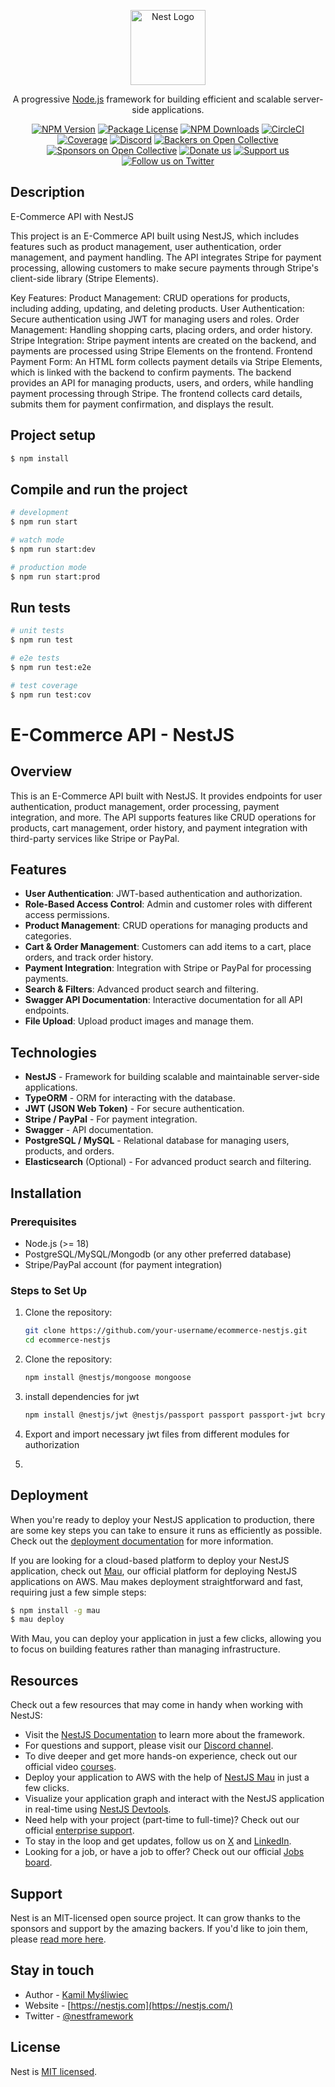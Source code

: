 <p align="center">
  <a href="http://nestjs.com/" target="blank"><img src="https://nestjs.com/img/logo-small.svg" width="120" alt="Nest Logo" /></a>
</p>

[circleci-image]: https://img.shields.io/circleci/build/github/nestjs/nest/master?token=abc123def456
[circleci-url]: https://circleci.com/gh/nestjs/nest

  <p align="center">A progressive <a href="http://nodejs.org" target="_blank">Node.js</a> framework for building efficient and scalable server-side applications.</p>
    <p align="center">
<a href="https://www.npmjs.com/~nestjscore" target="_blank"><img src="https://img.shields.io/npm/v/@nestjs/core.svg" alt="NPM Version" /></a>
<a href="https://www.npmjs.com/~nestjscore" target="_blank"><img src="https://img.shields.io/npm/l/@nestjs/core.svg" alt="Package License" /></a>
<a href="https://www.npmjs.com/~nestjscore" target="_blank"><img src="https://img.shields.io/npm/dm/@nestjs/common.svg" alt="NPM Downloads" /></a>
<a href="https://circleci.com/gh/nestjs/nest" target="_blank"><img src="https://img.shields.io/circleci/build/github/nestjs/nest/master" alt="CircleCI" /></a>
<a href="https://coveralls.io/github/nestjs/nest?branch=master" target="_blank"><img src="https://coveralls.io/repos/github/nestjs/nest/badge.svg?branch=master#9" alt="Coverage" /></a>
<a href="https://discord.gg/G7Qnnhy" target="_blank"><img src="https://img.shields.io/badge/discord-online-brightgreen.svg" alt="Discord"/></a>
<a href="https://opencollective.com/nest#backer" target="_blank"><img src="https://opencollective.com/nest/backers/badge.svg" alt="Backers on Open Collective" /></a>
<a href="https://opencollective.com/nest#sponsor" target="_blank"><img src="https://opencollective.com/nest/sponsors/badge.svg" alt="Sponsors on Open Collective" /></a>
  <a href="https://paypal.me/kamilmysliwiec" target="_blank"><img src="https://img.shields.io/badge/Donate-PayPal-ff3f59.svg" alt="Donate us"/></a>
    <a href="https://opencollective.com/nest#sponsor"  target="_blank"><img src="https://img.shields.io/badge/Support%20us-Open%20Collective-41B883.svg" alt="Support us"></a>
  <a href="https://twitter.com/nestframework" target="_blank"><img src="https://img.shields.io/twitter/follow/nestframework.svg?style=social&label=Follow" alt="Follow us on Twitter"></a>
</p>
  <!--[![Backers on Open Collective](https://opencollective.com/nest/backers/badge.svg)](https://opencollective.com/nest#backer)
  [![Sponsors on Open Collective](https://opencollective.com/nest/sponsors/badge.svg)](https://opencollective.com/nest#sponsor)-->

## Description

E-Commerce API with NestJS

This project is an E-Commerce API built using NestJS, which includes features such as product management, user authentication, order management, and payment handling. The API integrates Stripe for payment processing, allowing customers to make secure payments through Stripe's client-side library (Stripe Elements).

Key Features:
Product Management: CRUD operations for products, including adding, updating, and deleting products.
User Authentication: Secure authentication using JWT for managing users and roles.
Order Management: Handling shopping carts, placing orders, and order history.
Stripe Integration: Stripe payment intents are created on the backend, and payments are processed using Stripe Elements on the frontend.
Frontend Payment Form: An HTML form collects payment details via Stripe Elements, which is linked with the backend to confirm payments.
The backend provides an API for managing products, users, and orders, while handling payment processing through Stripe. The frontend collects card details, submits them for payment confirmation, and displays the result.

## Project setup

```bash
$ npm install
```

## Compile and run the project

```bash
# development
$ npm run start

# watch mode
$ npm run start:dev

# production mode
$ npm run start:prod
```

## Run tests

```bash
# unit tests
$ npm run test

# e2e tests
$ npm run test:e2e

# test coverage
$ npm run test:cov
```
# E-Commerce API - NestJS

## Overview

This is an E-Commerce API built with NestJS. It provides endpoints for user authentication, product management, order processing, payment integration, and more. The API supports features like CRUD operations for products, cart management, order history, and payment integration with third-party services like Stripe or PayPal.

## Features

- **User Authentication**: JWT-based authentication and authorization.
- **Role-Based Access Control**: Admin and customer roles with different access permissions.
- **Product Management**: CRUD operations for managing products and categories.
- **Cart & Order Management**: Customers can add items to a cart, place orders, and track order history.
- **Payment Integration**: Integration with Stripe or PayPal for processing payments.
- **Search & Filters**: Advanced product search and filtering.
- **Swagger API Documentation**: Interactive documentation for all API endpoints.
- **File Upload**: Upload product images and manage them.

## Technologies

- **NestJS** - Framework for building scalable and maintainable server-side applications.
- **TypeORM** - ORM for interacting with the database.
- **JWT (JSON Web Token)** - For secure authentication.
- **Stripe / PayPal** - For payment integration.
- **Swagger** - API documentation.
- **PostgreSQL / MySQL** - Relational database for managing users, products, and orders.
- **Elasticsearch** (Optional) - For advanced product search and filtering.

## Installation

### Prerequisites

- Node.js (>= 18)
- PostgreSQL/MySQL/Mongodb (or any other preferred database)
- Stripe/PayPal account (for payment integration)

### Steps to Set Up

1. Clone the repository:
   ```bash
   git clone https://github.com/your-username/ecommerce-nestjs.git
   cd ecommerce-nestjs
    ```
2. Clone the repository:
    ```bash
    npm install @nestjs/mongoose mongoose
    ```

3. install dependencies for jwt
    ```bash
    npm install @nestjs/jwt @nestjs/passport passport passport-jwt bcrypt
    ```

4. Export and import necessary jwt files from different modules for authorization

5.  
## Deployment

When you're ready to deploy your NestJS application to production, there are some key steps you can take to ensure it runs as efficiently as possible. Check out the [deployment documentation](https://docs.nestjs.com/deployment) for more information.

If you are looking for a cloud-based platform to deploy your NestJS application, check out [Mau](https://mau.nestjs.com), our official platform for deploying NestJS applications on AWS. Mau makes deployment straightforward and fast, requiring just a few simple steps:

```bash
$ npm install -g mau
$ mau deploy
```

With Mau, you can deploy your application in just a few clicks, allowing you to focus on building features rather than managing infrastructure.

## Resources

Check out a few resources that may come in handy when working with NestJS:

- Visit the [NestJS Documentation](https://docs.nestjs.com) to learn more about the framework.
- For questions and support, please visit our [Discord channel](https://discord.gg/G7Qnnhy).
- To dive deeper and get more hands-on experience, check out our official video [courses](https://courses.nestjs.com/).
- Deploy your application to AWS with the help of [NestJS Mau](https://mau.nestjs.com) in just a few clicks.
- Visualize your application graph and interact with the NestJS application in real-time using [NestJS Devtools](https://devtools.nestjs.com).
- Need help with your project (part-time to full-time)? Check out our official [enterprise support](https://enterprise.nestjs.com).
- To stay in the loop and get updates, follow us on [X](https://x.com/nestframework) and [LinkedIn](https://linkedin.com/company/nestjs).
- Looking for a job, or have a job to offer? Check out our official [Jobs board](https://jobs.nestjs.com).

## Support

Nest is an MIT-licensed open source project. It can grow thanks to the sponsors and support by the amazing backers. If you'd like to join them, please [read more here](https://docs.nestjs.com/support).

## Stay in touch

- Author - [Kamil Myśliwiec](https://twitter.com/kammysliwiec)
- Website - [https://nestjs.com](https://nestjs.com/)
- Twitter - [@nestframework](https://twitter.com/nestframework)

## License

Nest is [MIT licensed](https://github.com/nestjs/nest/blob/master/LICENSE).
